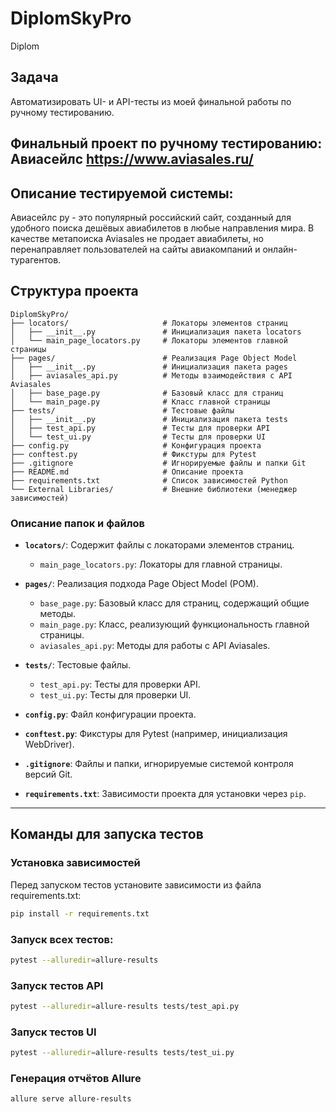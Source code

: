 # DiplomSkyPro
Diplom
## Задача
Автоматизировать UI- и API-тесты из моей финальной работы по ручному тестированию.
## Финальный проект по ручному тестированию: Авиасейлс https://www.aviasales.ru/
## Описание тестируемой системы:
Авиасейлс ру - это популярный российский сайт, созданный для удобного поиска дешёвых авиабилетов в любые направления мира.  В качестве метапоиска Aviasales не продает авиабилеты, но перенаправляет пользователей на сайты авиакомпаний и онлайн-турагентов.  

## Структура проекта
```plaintext
DiplomSkyPro/
├── locators/                     # Локаторы элементов страниц
│   ├── __init__.py               # Инициализация пакета locators
│   └── main_page_locators.py     # Локаторы элементов главной страницы
├── pages/                        # Реализация Page Object Model
│   ├── __init__.py               # Инициализация пакета pages
│   ├── aviasales_api.py          # Методы взаимодействия с API Aviasales
│   ├── base_page.py              # Базовый класс для страниц
│   └── main_page.py              # Класс главной страницы
├── tests/                        # Тестовые файлы
│   ├── __init__.py               # Инициализация пакета tests
│   ├── test_api.py               # Тесты для проверки API
│   └── test_ui.py                # Тесты для проверки UI
├── config.py                     # Конфигурация проекта
├── conftest.py                   # Фикстуры для Pytest
├── .gitignore                    # Игнорируемые файлы и папки Git
├── README.md                     # Описание проекта
├── requirements.txt              # Список зависимостей Python
└── External Libraries/           # Внешние библиотеки (менеджер зависимостей)
```
### Описание папок и файлов

- **`locators/`**: Содержит файлы с локаторами элементов страниц. 
  - `main_page_locators.py`: Локаторы для главной страницы.

- **`pages/`**: Реализация подхода Page Object Model (POM).
  - `base_page.py`: Базовый класс для страниц, содержащий общие методы.
  - `main_page.py`: Класс, реализующий функциональность главной страницы.
  - `aviasales_api.py`: Методы для работы с API Aviasales.

- **`tests/`**: Тестовые файлы.
  - `test_api.py`: Тесты для проверки API.
  - `test_ui.py`: Тесты для проверки UI.

- **`config.py`**: Файл конфигурации проекта.
- **`conftest.py`**: Фикстуры для Pytest (например, инициализация WebDriver).
- **`.gitignore`**: Файлы и папки, игнорируемые системой контроля версий Git.
- **`requirements.txt`**: Зависимости проекта для установки через `pip`.

---

## Команды для запуска тестов

### Установка зависимостей
Перед запуском тестов установите зависимости из файла requirements.txt:
```bash
pip install -r requirements.txt
````

### Запуск всех тестов:
```bash
pytest --alluredir=allure-results
```

### Запуск тестов API
```bash
pytest --alluredir=allure-results tests/test_api.py
```

### Запуск тестов UI
```bash
pytest --alluredir=allure-results tests/test_ui.py
```

### Генерация отчётов Allure
```bash
allure serve allure-results
```
